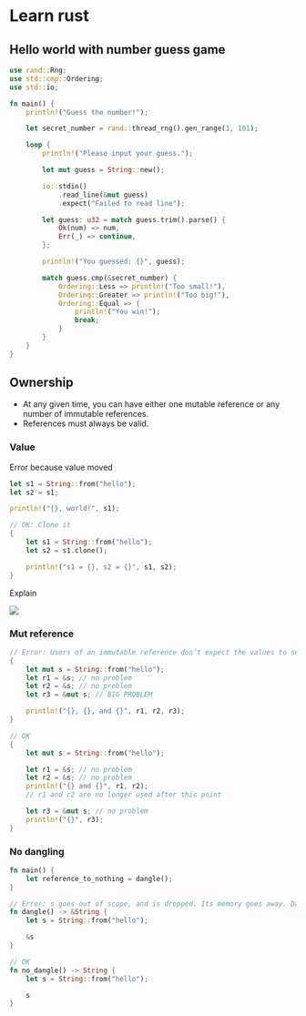 Learn rust
====

## Hello world with number guess game

```rust
use rand::Rng;
use std::cmp::Ordering;
use std::io;

fn main() {
    println!("Guess the number!");

    let secret_number = rand::thread_rng().gen_range(1, 101);

    loop {
        println!("Please input your guess.");

        let mut guess = String::new();

        io::stdin()
            .read_line(&mut guess)
            .expect("Failed to read line");

        let guess: u32 = match guess.trim().parse() {
            Ok(num) => num,
            Err(_) => continue,
        };

        println!("You guessed: {}", guess);

        match guess.cmp(&secret_number) {
            Ordering::Less => println!("Too small!"),
            Ordering::Greater => println!("Too big!"),
            Ordering::Equal => {
                println!("You win!");
                break;
            }
        }
    }
}
```

## Ownership

- At any given time, you can have either one mutable reference or any number of immutable references.
- References must always be valid.

### Value

Error because value moved

```rust
let s1 = String::from("hello");
let s2 = s1;

println!("{}, world!", s1);

// OK: Clone it
{
    let s1 = String::from("hello");
    let s2 = s1.clone();

    println!("s1 = {}, s2 = {}", s1, s2);
}
```

Explain

![](https://doc.rust-lang.org/book/img/trpl04-04.svg)

### Mut reference

```rust
// Error: Users of an immutable reference don’t expect the values to suddenly change out from under them!
{
    let mut s = String::from("hello");
    let r1 = &s; // no problem
    let r2 = &s; // no problem
    let r3 = &mut s; // BIG PROBLEM

    println!("{}, {}, and {}", r1, r2, r3);
}

// OK
{
    let mut s = String::from("hello");

    let r1 = &s; // no problem
    let r2 = &s; // no problem
    println!("{} and {}", r1, r2);
    // r1 and r2 are no longer used after this point

    let r3 = &mut s; // no problem
    println!("{}", r3);
}
```

### No dangling

```rust
fn main() {
    let reference_to_nothing = dangle();
}

// Error: s goes out of scope, and is dropped. Its memory goes away. Danger!
fn dangle() -> &String {
    let s = String::from("hello");

    &s
}

// OK
fn no_dangle() -> String {
    let s = String::from("hello");

    s
}
```
